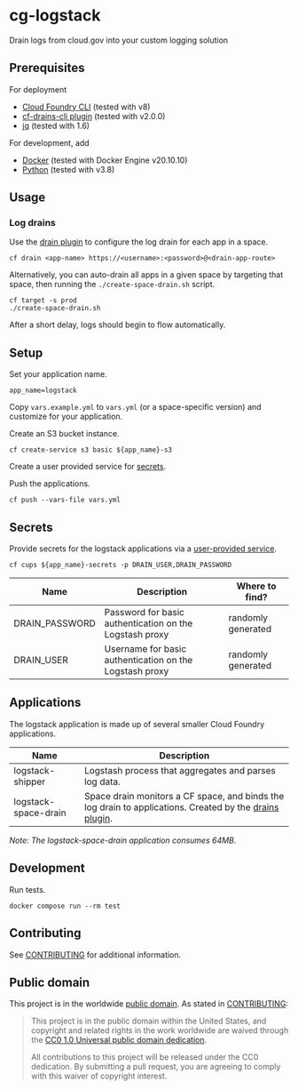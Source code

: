 # cg-logstack

Drain logs from cloud.gov into your custom logging solution

## Prerequisites

For deployment

- [Cloud Foundry CLI](https://docs.cloudfoundry.org/cf-cli/install-go-cli.html) (tested with v8)
- [cf-drains-cli plugin](https://github.com/cloudfoundry/cf-drain-cli) (tested with v2.0.0)
- [jq](https://stedolan.github.io/jq/) (tested with 1.6)

For development, add

- [Docker](https://www.docker.com/) (tested with Docker Engine v20.10.10)
- [Python](https://www.python.org/) (tested with v3.8)

## Usage

### Log drains

Use the [drain
plugin](https://github.com/cloudfoundry/cf-drain-cli#create-drain) to configure
the log drain for each app in a space.

    cf drain <app-name> https://<username>:<password>@<drain-app-route>

Alternatively, you can auto-drain all apps in a given space by targeting that space, then running the `./create-space-drain.sh` script.

    cf target -s prod
    ./create-space-drain.sh

After a short delay, logs should begin to flow automatically.

## Setup

Set your application name.

    app_name=logstack

Copy `vars.example.yml` to `vars.yml` (or a space-specific version) and
customize for your application.

Create an S3 bucket instance.

    cf create-service s3 basic ${app_name}-s3

Create a user provided service for [secrets](#secrets).

Push the applications.

    cf push --vars-file vars.yml

## Secrets

Provide secrets for the logstack applications via a [user-provided service](https://docs.cloudfoundry.org/devguide/services/user-provided.html).

    cf cups ${app_name}-secrets -p DRAIN_USER,DRAIN_PASSWORD

Name | Description | Where to find?
---- | ----------- | --------------
DRAIN_PASSWORD | Password for basic authentication on the Logstash proxy | randomly generated
DRAIN_USER | Username for basic authentication on the Logstash proxy | randomly generated

## Applications

The logstack application is made up of several smaller Cloud Foundry
applications.

Name | Description
---- | -----------
logstack-shipper | Logstash process that aggregates and parses log data.
logstack-space-drain | Space drain monitors a CF space, and binds the log drain to applications. Created by the [drains plugin](https://github.com/cloudfoundry/cf-drain-cli).

_Note: The logstack-space-drain application consumes 64MB._

## Development

Run tests.

    docker compose run --rm test

## Contributing

See [CONTRIBUTING](CONTRIBUTING.md) for additional information.

## Public domain

This project is in the worldwide [public domain](LICENSE.md). As stated in [CONTRIBUTING](CONTRIBUTING.md):

> This project is in the public domain within the United States, and copyright and related rights in the work worldwide are waived through the [CC0 1.0 Universal public domain dedication](https://creativecommons.org/publicdomain/zero/1.0/).
>
> All contributions to this project will be released under the CC0 dedication. By submitting a pull request, you are agreeing to comply with this waiver of copyright interest.
